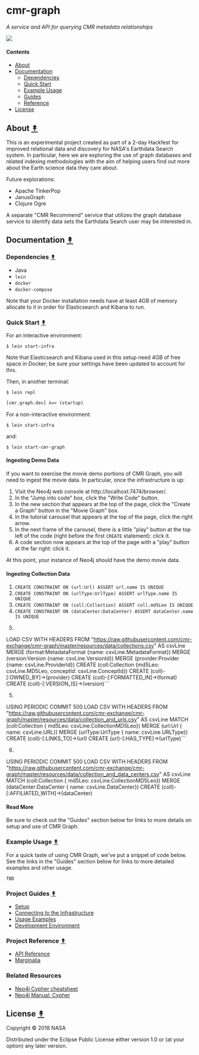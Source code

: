 # cmr-graph

*A service and API for querying CMR metadata relationships*

[![][logo]][logo]


#### Contents

* [About](#about-)
* [Documentation](#documentation-)
  * [Dependencies](#dependencies-)
  * [Quick Start](#quick-start-)
  * [Example Usage](#example-usage-)
  * [Guides](#guides-)
  * [Reference](#reference-)
* [License](#license-)


## About [&#x219F;](#contents)

This is an experimental project created as part of a 2-day Hackfest for
improved relational data and discovery for NASA's Earthdata Search system.
In particular, here we are exploring the use of graph databases and related
indexing methodologies with the aim of helping users find out more about the
Earth science data they care about.

Future explorations:

* Apache TinkerPop
* JanusGraph
* Clojure Ogre

A separate "CMR Recommend" service that utilizes the graph database service
to identify data sets the Earthdata Search user may be interested in.


## Documentation [&#x219F;](#contents)

### Dependencies [&#x219F;](#contents)

* Java
* `lein`
* `docker`
* `docker-compose`

Note that your Docker installation needs have at least 4GB of memory allocate
to it in order for Elasticsearch and Kibana to run.


### Quick Start [&#x219F;](#contents)

For an interactive environment:
```
$ lein start-infra
```

Note that Elasticsearch and Kibana used in this setup need 4GB of free space
in Docker; be sure your settings have been updated to account for this.

Then, in another terminal:
```
$ lein repl
```
```clj
[cmr.graph.dev] λ=> (startup)
```

For a non-interactive environment:
```
$ lein start-infra
```
and:
```
$ lein start-cmr-graph
```

#### Ingesting Demo Data

If you want to exercise the movie demo portions of CMR Graph, you will need to
ingest the movie data. In particular, once the infrastructure is up:

1. Visit the Neo4j web console at http://localhost:7474/browser/.
1. In the "Jump into code" box, click the "Write Code" button.
1. In the new section that appears at the top of the page, click the "Create
   a Graph" button in the "Movie Graph" box.
1. In the tutorial carousel that appears at the top of the page, click the
   right arrow.
1. In the next frame of the carousel, there is a little "play" button at the
   top left of the code (right before the first `CREATE` statement): click it.
1. A code section now appears at the top of the page with a "play" button at
   the far right: click it.

At this point, your instance of Neo4j should have the demo movie data.

#### Ingesting Collection Data

1. `CREATE CONSTRAINT ON (url:Url) ASSERT url.name IS UNIQUE`
2. `CREATE CONSTRAINT ON (urlType:UrlType) ASSERT urlType.name IS UNIQUE`
3. `CREATE CONSTRAINT ON (coll:Collection) ASSERT coll.md5Leo IS UNIQUE`
4. `CREATE CONSTRAINT ON (dataCenter:DataCenter) ASSERT dataCenter.name IS UNIQUE`
4. ```cypher
LOAD CSV WITH HEADERS FROM "https://raw.githubusercontent.com/cmr-exchange/cmr-graph/master/resources/data/collections.csv" AS csvLine
MERGE (format:MetadataFormat {name: csvLine.MetadataFormat})
MERGE (version:Version {name: csvLine.VersionId})
MERGE (provider:Provider {name: csvLine.ProviderId})
CREATE (coll:Collection {md5Leo: csvLine.MD5Leo, conceptId: csvLine.ConceptId})
CREATE (coll)-[:OWNED_BY]->(provider)
CREATE (coll)-[:FORMATTED_IN]->(format)
CREATE (coll)-[:VERSION_IS]->(version)```

5.  ```cypher
USING PERIODIC COMMIT 500
LOAD CSV WITH HEADERS FROM "https://raw.githubusercontent.com/cmr-exchange/cmr-graph/master/resources/data/collection_and_urls.csv" AS csvLine
MATCH (coll:Collection { md5Leo: csvLine.CollectionMD5Leo})
MERGE (url:Url { name: csvLine.URL})
MERGE (urlType:UrlType { name: csvLine.URLType})
CREATE (coll)-[:LINKS_TO]->(url)
CREATE (url)-[:HAS_TYPE]->(urlType)```

6. ```cypher
USING PERIODIC COMMIT 500
LOAD CSV WITH HEADERS FROM "https://raw.githubusercontent.com/cmr-exchange/cmr-graph/master/resources/data/collection_and_data_centers.csv" AS csvLine
MATCH (coll:Collection { md5Leo: csvLine.CollectionMD5Leo})
MERGE (dataCenter:DataCenter { name: csvLine.DataCenter})
CREATE (coll)-[:AFFILIATED_WITH]->(dataCenter)

#### Read More

Be sure to check out the "Guides" section below for links to more details on
setup and use of CMR Graph.


### Example Usage [&#x219F;](#contents)

For a quick taste of using CMR Graph, we've put a snippet of code below.
See the links in the "Guides" section below for links to more detailed examples
and other usage.

```
TBD
```


### Project Guides [&#x219F;](#contents)

* [Setup][setup-docs]
* [Connecting to the Infrastructure][connecting-docs]
* [Usage Examples][usage-docs]
* [Development Environment][dev-docs]


### Project Reference [&#x219F;](#contents)

* [API Reference][api-docs]
* [Marginalia][marginalia-docs]


### Related Resources

* [Neo4j Cypher cheatsheet][cheatsheet]
* [Neo4j Manual: Cypher][cypher]


## License [&#x219F;](#contents)

Copyright © 2018 NASA

Distributed under the Eclipse Public License either version 1.0 or (at
your option) any later version.


<!-- Named page links below: /-->

[logo]: https://avatars2.githubusercontent.com/u/32934967?s=200&v=4
[api-docs]: http://cmr-exchange.github.io/cmr-graph/current/
[marginalia-docs]: http://cmr-exchange.github.io/cmr-graph/current/marginalia.html
[setup-docs]: http://cmr-exchange.github.io/cmr-graph/current/0500-setup.html
[connecting-docs]: http://cmr-exchange.github.io/cmr-graph/current/0750-connecting.html
[usage-docs]: http://cmr-exchange.github.io/cmr-graph/current/1000-usage.html
[dev-docs]: http://cmr-exchange.github.io/cmr-graph/current/2000-dev.html
[cypher]: https://neo4j.com/docs/developer-manual/current/cypher/
[cheatsheet]: https://neo4j.com/docs/cypher-refcard/current/
